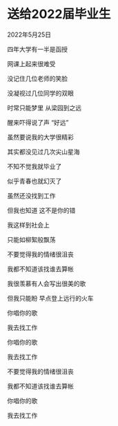 # 送给2022届毕业生

2022年5月25日



四年大学有一半是函授

网课上起来很难受

没记住几位老师的笑脸

没凝视过几位同学的双眼

时常只能梦里  从梁园到之远

醒来吓得说了声 “好远”



虽然要说我的大学很精彩

其实都没见过几次尖山星海

不知不觉我就毕业了

似乎青春也就幻灭了

虽然还没找到工作

但我也知道  这不是你的错

我这样到社会上

只能如柳絮般飘荡

不要觉得我的情绪很沮丧

我都不知道该找谁去算帐



我很羡慕有人会写出很美的歌

但我只能盼 早点登上远行的火车

你唱你的歌

我去找工作

你唱你的歌

我去找工作

不要觉得我的情绪很沮丧

我都不知道该找谁去算帐

你唱你的歌

我去找工作

